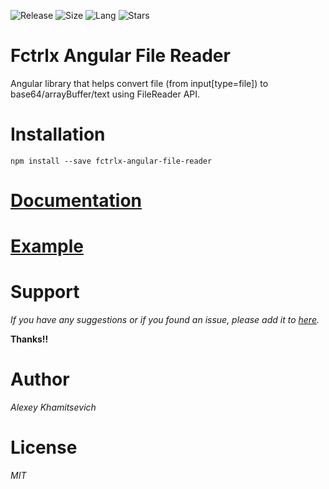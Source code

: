 ![Release](https://img.shields.io/github/release/facetrollex/fctrlx-angular-file-reader.svg?style=plastic)
![Size](https://img.shields.io/bundlephobia/min/fctrlx-angular-file-reader.svg?style=plastic)
![Lang](https://img.shields.io/github/languages/top/facetrollex/fctrlx-angular-file-reader.svg?style=plastic)
![Stars](https://img.shields.io/github/stars/facetrollex/fctrlx-angular-file-reader.svg?style=plastic)

# Fctrlx Angular File Reader
Angular library that helps convert file (from input[type=file]) to base64/arrayBuffer/text using FileReader API.

# Installation
`npm install --save fctrlx-angular-file-reader`

# [Documentation](https://github.com/facetrollex/fctrlx-angular-file-reader/wiki)
# [Example](https://next.plnkr.co/edit/MlwNL3BKXdVtX3Xx)
# Support
_If you have any suggestions or if you found an issue, please add it to [here](https://github.com/facetrollex/fctrlx-angular-file-reader/issues)._

**Thanks!!**

# Author
_Alexey Khamitsevich_

# License
 _MIT_
